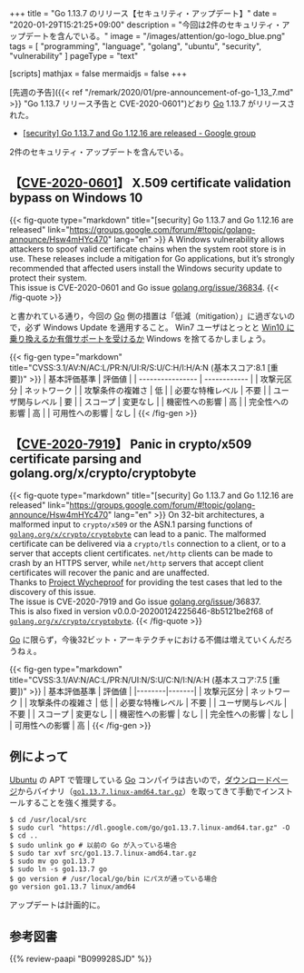 +++
title = "Go 1.13.7 のリリース【セキュリティ・アップデート】"
date =  "2020-01-29T15:21:25+09:00"
description = "今回は2件のセキュリティ・アップデートを含んでいる。"
image = "/images/attention/go-logo_blue.png"
tags  = [ "programming", "language", "golang", "ubuntu", "security", "vulnerability" ]
pageType = "text"

[scripts]
  mathjax = false
  mermaidjs = false
+++

[先週の予告]({{< ref "/remark/2020/01/pre-announcement-of-go-1_13_7.md" >}} "Go 1.13.7 リリース予告と CVE-2020-0601")どおり [Go] 1.13.7 がリリースされた。

- [[security] Go 1.13.7 and Go 1.12.16 are released - Google group](https://groups.google.com/forum/#!topic/golang-announce/Hsw4mHYc470)

2件のセキュリティ・アップデートを含んでいる。

## 【[CVE-2020-0601]】 X.509 certificate validation bypass on Windows 10

{{< fig-quote type="markdown" title="[security] Go 1.13.7 and Go 1.12.16 are released" link="https://groups.google.com/forum/#!topic/golang-announce/Hsw4mHYc470" lang="en" >}}
A Windows vulnerability allows attackers to spoof valid certificate chains when the system root store is in use. These releases include a mitigation for Go applications, but it’s strongly recommended that affected users install the Windows security update to protect their system.<br>
This issue is CVE-2020-0601 and Go issue [golang.org/issue/36834](http://golang.org/issue/36834).
{{< /fig-quote >}}

と書かれている通り，今回の [Go] 側の措置は「低減（mitigation）」に過ぎないので，必ず Windows Update を適用すること。
Win7 ユーザはとっとと [Win10 に乗り換えるか有償サポートを受けるか](https://news.mynavi.jp/article/20200128-961593/ "Windows 7のIEに脆弱性も無料のセキュリティパッチ提供なし、対処を | マイナビニュース") Windows を捨てるかしましょう。

{{< fig-gen type="markdown" title="CVSS:3.1/AV:N/AC:L/PR:N/UI:R/S:U/C:H/I:H/A:N  (基本スコア:8.1 [重要])" >}}
| 基本評価基準     | 評価値       |
| ---------------- | ------------ |
| 攻撃元区分       | ネットワーク |
| 攻撃条件の複雑さ | 低           |
| 必要な特権レベル | 不要         |
| ユーザ関与レベル | 要           |
| スコープ         | 変更なし     |
| 機密性への影響   | 高           |
| 完全性への影響   | 高           |
| 可用性への影響   | なし         |
{{< /fig-gen >}}

## 【[CVE-2020-7919]】 Panic in crypto/x509 certificate parsing and golang.org/x/crypto/cryptobyte

{{< fig-quote type="markdown" title="[security] Go 1.13.7 and Go 1.12.16 are released" link="https://groups.google.com/forum/#!topic/golang-announce/Hsw4mHYc470" lang="en" >}}
On 32-bit architectures, a malformed input to `crypto/x509` or the ASN.1 parsing functions of [`golang.org/x/crypto/cryptobyte`](http://golang.org/x/crypto/cryptobyte) can lead to a panic.
The malformed certificate can be delivered via a `crypto/tls` connection to a client, or to a server that accepts client certificates. `net/http` clients can be made to crash by an HTTPS server, while `net/http` servers that accept client certificates will recover the panic and are unaffected.<br>
Thanks to [Project Wycheproof](https://github.com/google/wycheproof) for providing the test cases that led to the discovery of this issue.<br>
The issue is CVE-2020-7919 and Go issue [golang.org/issue](http://golang.org/issue/)/36837.<br>
This is also fixed in version v0.0.0-20200124225646-8b5121be2f68 of [`golang.org/x/crypto/cryptobyte`](http://golang.org/x/crypto/cryptobyte).
{{< /fig-quote >}}

[Go] に限らず，今後32ビット・アーキテクチャにおける不備は増えていくんだろうねぇ。

{{< fig-gen type="markdown" title="CVSS:3.1/AV:N/AC:L/PR:N/UI:N/S:U/C:N/I:N/A:H (基本スコア:7.5 [重要])" >}}
| 基本評価基準 | 評価値 |
|--------|-------|
| 攻撃元区分 | ネットワーク |
| 攻撃条件の複雑さ | 低 |
| 必要な特権レベル | 不要 |
| ユーザ関与レベル | 不要 |
| スコープ | 変更なし |
| 機密性への影響 | なし |
| 完全性への影響 | なし |
| 可用性への影響 | 高 |
{{< /fig-gen >}}

## 例によって

[Ubuntu] の APT で管理している [Go] コンパイラは古いので，[ダウンロードページ](https://golang.org/dl/ "Downloads - The Go Programming Language")からバイナリ（[`go1.13.7.linux-amd64.tar.gz`](https://dl.google.com/go/go1.13.7.linux-amd64.tar.gz)）を取ってきて手動でインストールすることを強く推奨する。

```text
$ cd /usr/local/src
$ sudo curl "https://dl.google.com/go/go1.13.7.linux-amd64.tar.gz" -O
$ cd ..
$ sudo unlink go # 以前の Go が入っている場合
$ sudo tar xvf src/go1.13.7.linux-amd64.tar.gz
$ sudo mv go go1.13.7
$ sudo ln -s go1.13.7 go
$ go version # /usr/local/go/bin にパスが通っている場合
go version go1.13.7 linux/amd64
```

アップデートは計画的に。

[Go]: https://golang.org/ "The Go Programming Language"
[Go 言語]: https://golang.org/ "The Go Programming Language"
[CVE-2020-0601]: https://nvd.nist.gov/vuln/detail/CVE-2020-0601
[CVE-2020-7919]: https://nvd.nist.gov/vuln/detail/CVE-2020-7919
[Ubuntu]: https://www.ubuntu.com/ "The leading operating system for PCs, IoT devices, servers and the cloud | Ubuntu"

## 参考図書

{{% review-paapi "B099928SJD" %}} <!-- プログラミング言語Go -->
